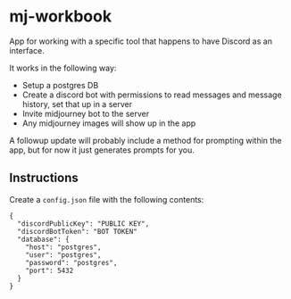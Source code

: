 # mj-workbook

App for working with a specific tool that happens to have Discord as an interface.

It works in the following way:
- Setup a postgres DB
- Create a discord bot with permissions to read messages and message history, set that up in a server
- Invite midjourney bot to the server
- Any midjourney images will show up in the app

A followup update will probably include a method for prompting within the app, but for now it just generates prompts for you.

## Instructions

Create a `config.json` file with the following contents:

```
{
  "discordPublicKey": "PUBLIC KEY",
  "discordBotToken": "BOT TOKEN"
  "database": {
    "host": "postgres",
    "user": "postgres",
    "password": "postgres",
    "port": 5432
  }
}
```
